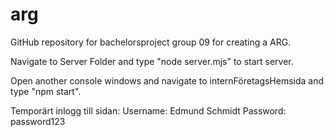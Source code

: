 # arg
GitHub repository for bachelorsproject group 09 for creating a ARG.


Navigate to Server Folder and type "node server.mjs" to start server.

Open another console windows and navigate to internFöretagsHemsida and type "npm start".

Temporärt inlogg till sidan: Username: Edmund Schmidt Password: password123 
